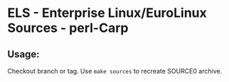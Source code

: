 # ELS - Enterprise Linux/EuroLinux Sources - perl-Carp
 
## Usage:
  Checkout branch or tag. Use `make sources` to recreate  SOURCE0 archive.
